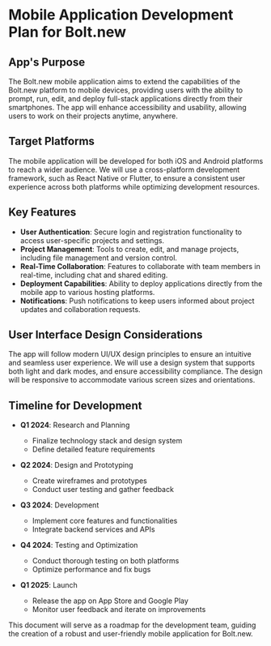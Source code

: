 # Mobile Application Development Plan for Bolt.new

## App's Purpose
The Bolt.new mobile application aims to extend the capabilities of the Bolt.new platform to mobile devices, providing users with the ability to prompt, run, edit, and deploy full-stack applications directly from their smartphones. The app will enhance accessibility and usability, allowing users to work on their projects anytime, anywhere.

## Target Platforms
The mobile application will be developed for both iOS and Android platforms to reach a wider audience. We will use a cross-platform development framework, such as React Native or Flutter, to ensure a consistent user experience across both platforms while optimizing development resources.

## Key Features
- **User Authentication**: Secure login and registration functionality to access user-specific projects and settings.
- **Project Management**: Tools to create, edit, and manage projects, including file management and version control.
- **Real-Time Collaboration**: Features to collaborate with team members in real-time, including chat and shared editing.
- **Deployment Capabilities**: Ability to deploy applications directly from the mobile app to various hosting platforms.
- **Notifications**: Push notifications to keep users informed about project updates and collaboration requests.

## User Interface Design Considerations
The app will follow modern UI/UX design principles to ensure an intuitive and seamless user experience. We will use a design system that supports both light and dark modes, and ensure accessibility compliance. The design will be responsive to accommodate various screen sizes and orientations.

## Timeline for Development
- **Q1 2024**: Research and Planning
  - Finalize technology stack and design system
  - Define detailed feature requirements

- **Q2 2024**: Design and Prototyping
  - Create wireframes and prototypes
  - Conduct user testing and gather feedback

- **Q3 2024**: Development
  - Implement core features and functionalities
  - Integrate backend services and APIs

- **Q4 2024**: Testing and Optimization
  - Conduct thorough testing on both platforms
  - Optimize performance and fix bugs

- **Q1 2025**: Launch
  - Release the app on App Store and Google Play
  - Monitor user feedback and iterate on improvements

This document will serve as a roadmap for the development team, guiding the creation of a robust and user-friendly mobile application for Bolt.new.
